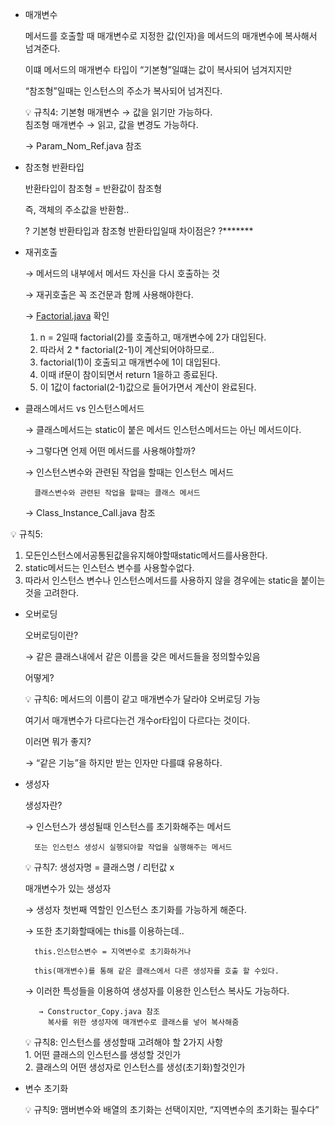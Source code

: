 - 매개변수
    
    메서드를 호출할 때 매개변수로 지정한 값(인자)을 메서드의 매개변수에 복사해서 넘겨준다.
    
    이떄 메서드의 매개변수 타입이 “기본형”일떄는 값이 복사되어 넘겨지지만
    
    “참조형”일때는 인스턴스의 주소가 복사되어 넘겨진다.
    
  
    💡 규칙4: 기본형 매개변수 → 값을 읽기만 가능하다.   
              침조형 매개변수 → 읽고, 값을 변경도 가능하다.
    
    
    → Param_Nom_Ref.java 참조
    
- 참조형 반환타입
    
    반환타입이 참조형 = 반환값이 참조형
    
    즉, 객체의 주소값을 반환함..
    
    ? 기본형 반환타입과 참조형 반환타입일때 차이점은? ?*******
    
- 재귀호출
    
    → 메서드의 내부에서 메서드 자신을 다시 호출하는 것
    
    → 재귀호출은 꼭 조건문과 함께 사용해야한다.
    
    → [Factorial.java](http://Factorial.java) 확인
    
    1. n = 2일때 factorial(2)를 호출하고, 매개변수에 2가 대입된다.
    2. 따라서 2 * factorial(2-1)이 계산되어야하므로..
    3. factorial(1)이 호출되고 매개변수에 1이 대입된다.
    4. 이때 if문이 참이되면서 return 1을하고 종료된다.
    5. 이 1값이 factorial(2-1)값으로 들어가면서 계산이 완료된다.
- 클래스메서드 vs 인스턴스메서드
    
    → 클래스메서드는 static이 붙은 메서드 인스턴스메서드는 아닌 메서드이다.
    
    → 그렇다면 언제 어떤 메서드를 사용해야할까?
    
    → 인스턴스변수와 관련된 작업을 할때는 인스턴스 메서드
    
        클래스변수와 관련된 작업을 할때는 클래스 메서드
    
    → Class_Instance_Call.java 참조
    


💡 규칙5:                             
1. 모든인스턴스에서공통된값을유지해야할때static메서드를사용한다.
2. static메서드는 인스턴스 변수를 사용할수없다.                                  
3. 따라서 인스턴스 변수나 인스턴스메서드를 사용하지 않을 경우에는 static을 붙이는 것을 고려한다.


- 오버로딩
    
    오버로딩이란?
    
    → 같은 클래스내에서 같은 이름을 갖은 메서드들을 정의할수있음
    
    어떻게?
    

    💡 규칙6: 메서드의 이름이 같고 매개변수가 달라야 오버로딩 가능
    
  
    
    여기서 매개변수가 다르다는건 개수or타입이 다르다는 것이다.
    
    이러면 뭐가 좋지?
    
    → “같은 기능”을 하지만 받는 인자만 다를떄 유용하다.
    
- 생성자
    
    생성자란?
    
    → 인스턴스가 생성될때 인스턴스를 초기화해주는 메서드
    
        또는 인스턴스 생성시 실행되야할 작업을 실행해주는 메서드
    

    💡 규칙7: 생성자명 = 클래스명 / 리턴값 x
    
    
    매개변수가 있는 생성자
    
    → 생성자 첫번째 역할인 인스턴스 초기화를 가능하게 해준다.
    
    → 또한 초기화할때에는 this를 이용하는데..
    
        this.인스턴스변수 = 지역변수로 초기화하거나
    
        this(매개변수)를 통해 같은 클래스에서 다른 생성자를 호출 할 수있다.
    
    → 이러한 특성들을 이용하여 생성자를 이용한 인스턴스 복사도 가능하다.
    
         → Constructor_Copy.java 참조
           복사를 위한 생성자에 매개변수로 클래스를 넣어 복사해줌
    

    💡 규칙8: 인스턴스를 생성할때 고려해야 할 2가지 사항    
              1. 어떤 클래스의 인스턴스를 생성할 것인가                                               
              2. 클래스의 어떤 생성자로 인스턴스를 생성(초기화)할것인가
    

    
- 변수 초기화
    
    💡 규칙9: 맴버변수와 배열의 초기화는 선택이지만, “지역변수의 초기화는 필수다”
    
 
